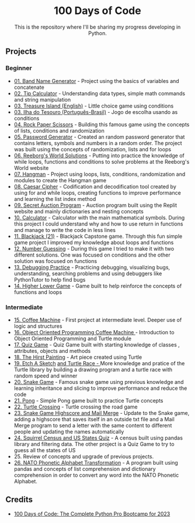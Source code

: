 <div align="center">
<h1> 100 Days of Code</h1>

<div>
This is the repository where I'll be sharing my progress developing in Python.
</div>
  
<div align = "left">
  <h2> Projects </h2>
  <h3> Beginner </h3>
  <ul>
    <li><a href="https://github.com/benattimatheus/100DaysPython/blob/main/Project1BandName.ipynb">01. Band Name Generator</a> - Project using the basics of variables and concatenate</li>
    <li><a href="https://github.com/benattimatheus/100DaysPython/blob/main/Project2TipCalculator.ipynb">02. Tip Calculator</a> - Understanding data types, simple math commands and string manipulation</li>
    <li><a href="https://github.com/benattimatheus/100DaysPython/blob/main/Project3ENTreasureIsland.ipynb">03. Treasure Island (English)</a> - Little choice game using conditions</li>
    <li><a href="https://github.com/benattimatheus/100DaysPython/blob/main/Projeto3PTBRIlhaDoTesouro.ipynb">03. Ilha do Tesouro (Português-Brasil)</a> - Jogo de escolha usando as conditions</li>
    <li><a href="https://github.com/benattimatheus/100DaysPython/blob/main/Project4RockPaperScissors.ipynb">04. Rock Paper Scissors</a> - Building this famous game using the concepts of lists, conditions and randomization</li>
    <li><a href="https://github.com/benattimatheus/100DaysPython/blob/main/Project5PasswordGenerator.ipynb">05. Password Generator</a> - Created an random password generator that contains letters, symbols and numbers in a random order. The project was built using the concepts of randomization, lists and for loops</li>
    <li><a href="https://github.com/benattimatheus/100DaysPython/blob/main/Project6Reeborg'sMaze.ipynb">06. Reeborg's World Solutions</a> - Putting into practice the knowledge of while loops, functions and conditions to solve problems at the Reeborg's World website</li>
    <li><a href="https://github.com/benattimatheus/100DaysPython/tree/main/Project7HangMan">07. Hangman</a> - Project using loops, lists, conditions, randomization and modules to create the Hangman game</li>
    <li><a href="https://github.com/benattimatheus/100DaysPython/tree/main/Project8CaesarCipher">08. Caesar Cipher</a> - Codification and decodification tool created by using for and while loops, creating functions to improve performance and learning the list index method</li>
    <li><a href="https://github.com/benattimatheus/100DaysPython/tree/main/Project9SecretAuctionProgram">09. Secret Auction Program</a> - Auction program built using the Replit website and mainly dictionaries and nesting concepts</li>
    <li><a href="https://github.com/benattimatheus/100DaysPython/tree/main/Project10Calculator">10. Calculator</a> - Calculator with the main mathematical symbols. During this project I could understand why and how to use return in functions and manage to write the code in less lines</li>
    <li><a href="https://github.com/benattimatheus/100DaysPython/tree/main/Project11Blackjack">11. Blackjack (21)</a> - Blackjack Capstone game. Through this fun simple game project I improved my knowledge about loops and functions</li>
    <li><a href="https://github.com/benattimatheus/100DaysPython/tree/main/Project12GuessTheNumber">12. Number Guessing</a> - During this game I tried to make it with two different solutions. One was focused on conditions and the other solution was focused on functions</li>
    <li><a href="https://github.com/benattimatheus/100DaysPython/tree/main/Project13DebuggingPractice">13. Debugging Practice</a> - Practicing debugging, visualizing bugs, understanding, searching problems and using debuggers like PythonTutor to help find bugs</li>
    <li><a href="https://github.com/benattimatheus/100DaysPython/tree/main/Project14HigherLower">14. Higher Lower Game</a> - Game built to help reinforce the concepts of functions and loops</li>
  </ul>
  
  <h3> Intermediate </h3>
  <ul>
  
  <li><a href="https://github.com/benattimatheus/100DaysPython/tree/main/Project15CoffeeMachine">15. Coffee Machine</a> - First project at intermediate level. Deeper use of logic and structures</li>
  <li><a href="https://github.com/benattimatheus/100DaysPython/tree/main/Project16CoffeeMachineOOP/CoffeeMachineOOP">16. Object Oriented Programming Coffee Machine </a> - Introduction to Object Oriented Programming and Turtle module</li>
  <li><a href="https://github.com/benattimatheus/100DaysPython/tree/main/Project17QuizGame">17. Quiz Game</a> - Quiz Game built with starting knowledge of classes , attributes, objects and methods</li>
  <li><a href="https://github.com/benattimatheus/100DaysPython/tree/main/Project18TheHirstPainting">18. The Hirst Painting</a> - Art piece created using Turtle</li> 
  <li><a href="https://github.com/benattimatheus/100DaysPython/tree/main/Project19EtchASketchAndRace/EtchASketch">19. Etch A Sketch</a> <a href="https://github.com/benattimatheus/100DaysPython/tree/main/Project19EtchASketchAndRace/TurtleRace"> and Turtle Race - </a> More knowledge and pratice of the Turtle library by building a drawing program and a turtle race with random speed and winner</li>
  <li><a href="https://github.com/benattimatheus/100DaysPython/tree/main/Project20SnakeGame">20. Snake Game</a> - Famous snake game using previous knowledge and learning inheritance and slicing to improve performance and reduce the code</li>
  <li><a href="https://github.com/benattimatheus/100DaysPython/tree/main/Project21Pong">21. Pong</a> - Simple Pong game built to practice Turtle concepts</li>
  <li><a href="https://github.com/benattimatheus/100DaysPython/tree/main/Project22TurtleCrossing">22. Turtle Crossing</a> - Turtle crossing the road game</li>
  <li><a href="https://github.com/benattimatheus/100DaysPython/tree/main/Project23HighscoreAndMailMerge">23. Snake Game Highscore and Mail Merge</a> - Update to the Snake game, adding a highscore that saves itself in an outside txt file and a Mail Merge program to send a letter with the same content to different people and updating the names automatically</li>
  <li><a href="https://github.com/benattimatheus/100DaysPython/tree/main/Project24SquirrelCensusAndUSStatesGame">24. Squirrel Census and US States Quiz</a> - A census built using pandas library and filtering data. The other project is a Quiz Game to try to guess all the states of US</li>
  <li>25. Review of concepts and upgrade of previous projects.</li>
  <li><a href="https://github.com/benattimatheus/100DaysPython/tree/main/Project26NATOAlphabet">26. NATO Phonetic Alphabet Transformation</a> - A program built using pandas and concepts of list comprehension and dictionary comprehension in order to convert any word into the NATO Phonetic Alphabet.</li>

   

  </ul>
  
  
</div>
      
<div align = "left">
  <h2>Credits</h2>
  <ul>
    <li><a href="https://www.udemy.com/course/100-days-of-code/">100 Days of Code: The Complete Python Pro Bootcamp for 2023</a></li>
</div>
